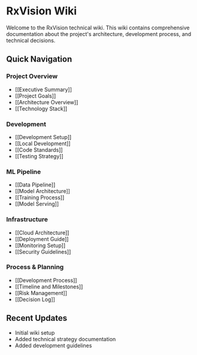 # RxVision Wiki

Welcome to the RxVision technical wiki. This wiki contains comprehensive documentation about the project's architecture, development process, and technical decisions.

## Quick Navigation

### Project Overview
- [[Executive Summary]]
- [[Project Goals]]
- [[Architecture Overview]]
- [[Technology Stack]]

### Development
- [[Development Setup]]
- [[Local Development]]
- [[Code Standards]]
- [[Testing Strategy]]

### ML Pipeline
- [[Data Pipeline]]
- [[Model Architecture]]
- [[Training Process]]
- [[Model Serving]]

### Infrastructure
- [[Cloud Architecture]]
- [[Deployment Guide]]
- [[Monitoring Setup]]
- [[Security Guidelines]]

### Process & Planning
- [[Development Process]]
- [[Timeline and Milestones]]
- [[Risk Management]]
- [[Decision Log]]

## Recent Updates
- Initial wiki setup
- Added technical strategy documentation
- Added development guidelines
